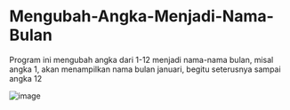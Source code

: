 # Mengubah-Angka-Menjadi-Nama-Bulan
Program ini mengubah angka dari 1-12 menjadi nama-nama bulan, misal angka 1, akan menampilkan nama bulan januari, begitu seterusnya sampai angka 12

![image](https://user-images.githubusercontent.com/107126204/204097583-c4623ca3-3011-40c6-a636-c694808e6412.png)

